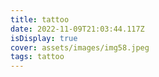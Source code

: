 ```yaml
---
title: tattoo
date: 2022-11-09T21:03:44.117Z
isDisplay: true
cover: assets/images/img58.jpeg
tags: tattoo
---
```

